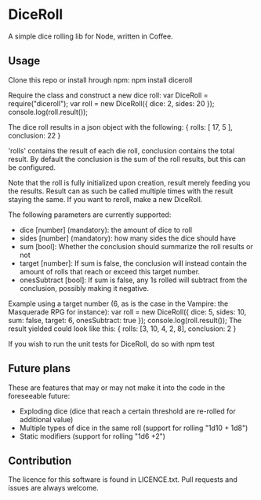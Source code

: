 DiceRoll
====================================
A simple dice rolling lib for Node, written in Coffee.

Usage
-----------------
Clone this repo or install hrough npm:
  npm install diceroll

Require the class and construct a new dice roll:
  var DiceRoll = require("diceroll");
  var roll = new DiceRoll({ dice: 2, sides: 20 });
  console.log(roll.result());

The dice roll results in a json object with the following:
  {
    rolls: [ 17, 5 ],
    conclusion: 22
  }

'rolls' contains the result of each die roll, conclusion contains the total result. By default the conclusion is the sum of the roll results, but this can be configured.

Note that the roll is fully initialized upon creation, result merely feeding you the results. Result can as such be called multiple times with the result staying the same. If you want to reroll, make a new DiceRoll.

The following parameters are currently supported:
 - dice [number] (mandatory): the amount of dice to roll
 - sides [number] (mandatory): how many sides the dice should have
 - sum [bool]: Whether the conclusion should summarize the roll results or not
 - target [number]: If sum is false, the conclusion will instead contain the amount of rolls that reach or exceed this target number.
 - onesSubtract [bool]: If sum is false, any 1s rolled will subtract from the conclusion, possibly making it negative.

Example using a target number (6, as is the case in the Vampire: the Masquerade RPG for instance):
  var roll = new DiceRoll({ dice: 5, sides: 10, sum: false, target: 6, onesSubtract: true });
  console.log(roll.result());
The result yielded could look like this:
  {
    rolls: [3, 10, 4, 2, 8],
    conclusion: 2
  }

If you wish to run the unit tests for DiceRoll, do so with
  npm test

Future plans
----------------------
These are features that may or may not make it into the code in the foreseeable future:
 - Exploding dice (dice that reach a certain threshold are re-rolled for additional value)
 - Multiple types of dice in the same roll (support for rolling "1d10 + 1d8")
 - Static modifiers (support for rolling "1d6 +2")

Contribution
-----------------------
The licence for this software is found in LICENCE.txt. Pull requests and issues are always welcome.
